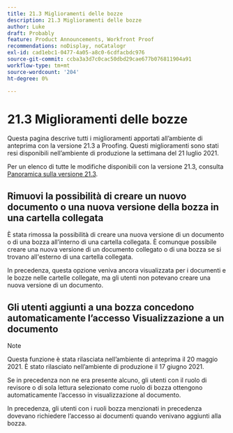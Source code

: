 ```yaml
---
title: 21.3 Miglioramenti delle bozze
description: 21.3 Miglioramenti delle bozze
author: Luke
draft: Probably
feature: Product Announcements, Workfront Proof
recommendations: noDisplay, noCatalogr
exl-id: cad1ebc1-0477-4a05-a8c0-6cdfacbdc976
source-git-commit: ccba3a3d7c0cac50dbd29cae677b076811904a91
workflow-type: tm+mt
source-wordcount: '204'
ht-degree: 0%

---
```


# 21.3 Miglioramenti delle bozze

Questa pagina descrive tutti i miglioramenti apportati all’ambiente di anteprima con la versione 21.3 a Proofing. Questi miglioramenti sono stati resi disponibili nell’ambiente di produzione la settimana del 21 luglio 2021.

Per un elenco di tutte le modifiche disponibili con la versione 21.3, consulta [Panoramica sulla versione 21.3](../../../product-announcements/product-releases/21.3-release-activity/21-3-release-overview.md).

## Rimuovi la possibilità di creare un nuovo documento o una nuova versione della bozza in una cartella collegata

È stata rimossa la possibilità di creare una nuova versione di un documento o di una bozza all’interno di una cartella collegata. È comunque possibile creare una nuova versione di un documento collegato o di una bozza se si trovano all&#39;esterno di una cartella collegata.

In precedenza, questa opzione veniva ancora visualizzata per i documenti e le bozze nelle cartelle collegate, ma gli utenti non potevano creare una nuova versione di un documento.

## Gli utenti aggiunti a una bozza concedono automaticamente l’accesso Visualizzazione a un documento

>[!NOTE]
>
>Questa funzione è stata rilasciata nell’ambiente di anteprima il 20 maggio 2021. È stato rilasciato nell’ambiente di produzione il 17 giugno 2021.

Se in precedenza non ne era presente alcuno, gli utenti con il ruolo di revisore o di sola lettura selezionato come ruolo di bozza ottengono automaticamente l’accesso in visualizzazione al documento.

In precedenza, gli utenti con i ruoli bozza menzionati in precedenza dovevano richiedere l’accesso ai documenti quando venivano aggiunti alla bozza.
